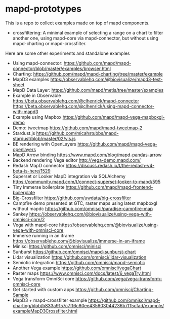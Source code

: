 # mapd-prototypes
This is a repo to collect examples made on top of mapd components.
* crossfiltering: A minimal example of selecting a range on a chart to filter another one, using mapd-core via mapd-connector, but without using mapd-charting or mapd-crossfilter.

Here are some other experiments and standalone examples
* Using mapd-connector: https://github.com/mapd/mapd-connector/blob/master/examples/browser.html
* Charting: https://github.com/mapd/mapd-charting/tree/master/example
* MapD3 examples https://observablehq.com/@biovisualize/mapd3-test-sheet
* MapD Data Layer: https://github.com/mapd/metis/tree/master/examples
* Example in Observable https://beta.observablehq.com/@clhenrick/mapd-connector https://beta.observablehq.com/@clhenrick/using-mapd-connector-with-mapd3
* Example using Mapbox https://github.com/mapd/mapd-vega-mapboxgl-demo
* Demo: tweetmap https://github.com/mapd/mapd-tweetmap-2
* Stardust.js https://github.com/micahstubbs/mapd-stardust/blob/master/02/vis.js
* BE rendering with OpenLayers https://github.com/mapd/mapd-vega-openlayers
* MapD Arrow binding https://www.mapd.com/blog/mapd-pandas-arrow
* Backend rendering Vega editor http://vega-demo.mapd.com/
* Redash MapD connector https://discuss.redash.io/t/the-redash-v4-beta-is-here/1529
* Superset or Looker MapD integration via SQLAlchemy https://community.mapd.com/t/connect-superset-looker-to-mapd/595
* Tiny Immerse boilerplate https://github.com/mapd/mapd-frontend-boilerplate
* Big-Crossfilter https://github.com/uwdata/big-crossfilter
* Campfire demo presented at GTC, raster maps using latest mapboxgl without mapdc https://github.com/omnisci/paradise-campfire-map
* Sankey https://observablehq.com/@biovisualize/using-vega-with-omnisci-core/2
* Vega with mapd-core https://observablehq.com/@biovisualize/using-vega-with-omnisci-core
* Immerse running in an iframe https://observablehq.com/@biovisualize/immerse-in-an-iframe
* Minisci https://github.com/omnisci/minisci
* Sunburst https://github.com/omnisci/mapd-sunburst-chart
* Lidar visualization https://github.com/omnisci/lidar-visualization
* Semiotic integration https://github.com/omnisci/mapd-semiotic
* Another Vega example https://github.com/omnisci/vegaChart
* Raster maps https://www.omnisci.com/docs/latest/6_vegaTry.html
* Vega transform OmniSci core https://github.com/vega/vega-transform-omnisci-core
* Get started with custom apps https://github.com/omnisci/Charting-Sample
* MapD3 + mapd-crossfilter example https://github.com/omnisci/mapd-charting/blob/b833a9157c7ff6c80ee435603044236b7f15cfad/example/exampleMapD3Crossfilter.html

